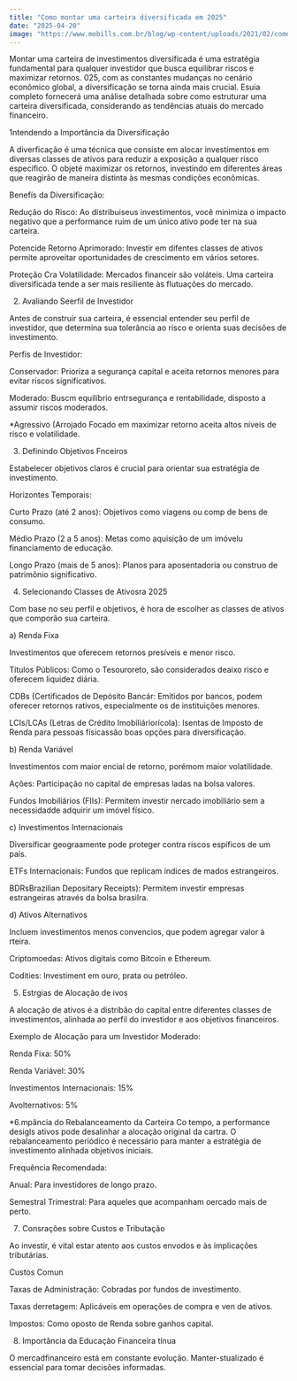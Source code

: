 ```yaml
---
title: "Como montar uma carteira diversificada em 2025"
date: "2025-04-20"
image: "https://www.mobills.com.br/blog/wp-content/uploads/2021/02/como-investir-com-pouco-dinheiro.jpg"
---
```


Montar uma carteira de investimentos diversificada é uma estratégia fundamental para qualquer investidor que busca equilibrar riscos e maximizar retornos. 025, com as constantes mudanças no cenário econômico global, a diversificação se torna ainda mais crucial. Esuia completo fornecerá uma análise detalhada sobre como estruturar uma carteira diversificada, considerando as tendências atuais do mercado financeiro.

1ntendendo a Importância da Diversificação

A diverficação é uma técnica que consiste em alocar investimentos em diversas classes de ativos para reduzir a exposição a qualquer risco específico. O objeté maximizar os retornos, investindo em diferentes áreas que reagirão de maneira distinta às mesmas condições econômicas.

Benefís da Diversificação:

Redução do Risco: Ao distribuiseus investimentos, você minimiza o impacto negativo que a performance ruim de um único ativo pode ter na sua carteira.

Potencide Retorno Aprimorado: Investir em difentes classes de ativos permite aproveitar oportunidades de crescimento em vários setores.

Proteção Cra Volatilidade: Mercados financeir são voláteis. Uma carteira diversificada tende a ser mais resiliente às flutuações do mercado.

2. Avaliando Seerfil de Investidor

Antes de construir sua carteira, é essencial entender seu perfil de investidor, que determina sua tolerância ao risco e orienta suas decisões de investimento.

Perfis de Investidor:

Conservador: Prioriza a segurança capital e aceita retornos menores para evitar riscos significativos.

Moderado: Buscm equilíbrio entrsegurança e rentabilidade, disposto a assumir riscos moderados.

*Agressivo (Arrojado Focado em maximizar retorno aceita altos níveis de risco e volatilidade.

3. Definindo Objetivos Fnceiros

Estabelecer objetivos claros é crucial para orientar sua estratégia de investimento.

Horizontes Temporais:

Curto Prazo (até 2 anos): Objetivos como viagens ou comp de bens de consumo.

Médio Prazo (2 a 5 anos): Metas como aquisição de um imóvelu financiamento de educação.

Longo Prazo (mais de 5 anos): Planos para aposentadoria ou construo de patrimônio significativo.

4. Selecionando Classes de Ativosra 2025

Com base no seu perfil e objetivos, é hora de escolher as classes de ativos que comporão sua carteira.

a) Renda Fixa

Investimentos que oferecem retornos presíveis e menor risco.

Títulos Públicos: Como o Tesouroreto, são considerados deaixo risco e oferecem liquidez diária.

CDBs (Certificados de Depósito Bancár: Emitidos por bancos, podem oferecer retornos rativos, especialmente os de instituições menores.

LCIs/LCAs (Letras de Crédito Imobiliáriorícola): Isentas de Imposto de Renda para pessoas físicassão boas opções para diversificação.

b) Renda Variável

Investimentos com maior encial de retorno, porémom maior volatilidade.

Ações: Participação no capital de empresas ladas na bolsa valores.

Fundos Imobiliários (FIIs): Permitem investir nercado imobiliário sem a necessidadde adquirir um imóvel físico.

c) Investimentos Internacionais

Diversificar geograamente pode proteger contra riscos espíficos de um país.

ETFs Internacionais: Fundos que replicam índices de mados estrangeiros.

BDRsBrazilian Depositary Receipts): Permitem investir empresas estrangeiras através da bolsa brasilra.

d) Ativos Alternativos

Incluem investimentos menos convencios, que podem agregar valor à rteira.

Criptomoedas: Ativos digitais como Bitcoin e Ethereum.

Codities: Investiment em ouro, prata ou petróleo.

5. Estrgias de Alocação de ivos

A alocação de ativos é a distribão do capital entre diferentes classes de investimentos, alinhada ao perfil do investidor e aos objetivos financeiros.

Exemplo de Alocação para um Investidor Moderado:

Renda Fixa: 50%

Renda Variável: 30%

Investimentos Internacionais: 15%

Avolternativos: 5%

*6.mpância do Rebalanceamento da Carteira Co tempo, a performance desigls ativos pode desalinhar a alocação original da cartra. O rebalanceamento periódico é necessário para manter a estratégia de investimento alinhada objetivos iniciais.

Frequência Recomendada:

Anual: Para investidores de longo prazo.

Semestral Trimestral: Para aqueles que acompanham oercado mais de perto.

7. Consrações sobre Custos e Tributação

Ao investir, é vital estar atento aos custos envodos e às implicações tributárias.

Custos Comun

Taxas de Administração: Cobradas por fundos de investimento.

Taxas derretagem: Aplicáveis em operações de compra e ven de ativos.

Impostos: Como oposto de Renda sobre ganhos capital.

8. Importância da Educação Financeira tínua

O mercadfinanceiro está em constante evolução. Manter-stualizado é essencial para tomar decisões informadas.
